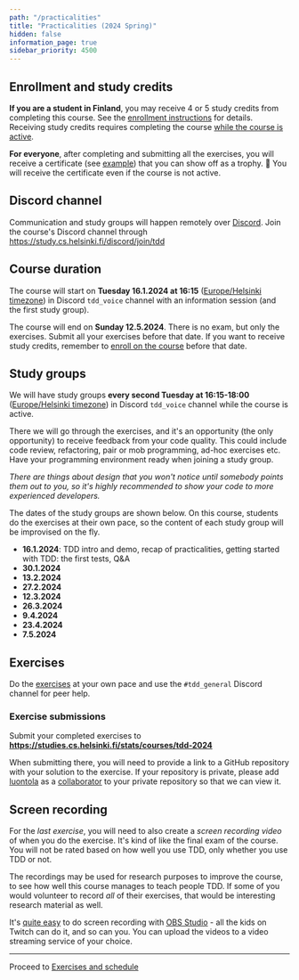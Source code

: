 ```yaml
---
path: "/practicalities"
title: "Practicalities (2024 Spring)"
hidden: false
information_page: true
sidebar_priority: 4500
---
```


## Enrollment and study credits

**If you are a student in Finland**, you may receive 4 or 5 study credits from completing this course. See the [enrollment instructions](/enrollment) for details. Receiving study credits requires completing the course [while the course is active](#course-duration).

**For everyone**, after completing and submitting all the exercises, you will receive a certificate (see [example](https://studies.cs.helsinki.fi/stats/api/certificate/tdd-2022/en/818b05333d6adad5d36bcf7a4e4f4fbf)) that you can show off as a trophy. 🏅 You will receive the certificate even if the course is not active.


## Discord channel

Communication and study groups will happen remotely over [Discord](https://discord.com/). Join the course's Discord channel through https://study.cs.helsinki.fi/discord/join/tdd


## Course duration

The course will start on **Tuesday 16.1.2024 at 16:15** ([Europe/Helsinki timezone](https://www.timeanddate.com/worldclock/finland/helsinki)) in Discord `tdd_voice` channel with an information session (and the first study group).

The course will end on **Sunday 12.5.2024**. There is no exam, but only the exercises. Submit all your exercises before that date. If you want to receive study credits, remember to [enroll on the course](/enrollment/#enroll-on-the-course) before that date.


## Study groups

We will have study groups **every second Tuesday at 16:15-18:00** ([Europe/Helsinki timezone](https://www.timeanddate.com/worldclock/finland/helsinki)) in Discord `tdd_voice` channel while the course is active.

There we will go through the exercises, and it's an opportunity (the only opportunity) to receive feedback from your code quality. This could include code review, refactoring, pair or mob programming, ad-hoc exercises etc. Have your programming environment ready when joining a study group.

*There are things about design that you won't notice until somebody points them out to you, so it's highly recommended to show your code to more experienced developers.*

The dates of the study groups are shown below. On this course, students do the exercises at their own pace, so the content of each study group will be improvised on the fly.

- **16.1.2024**: TDD intro and demo, recap of practicalities, getting started with TDD: the first tests, Q&A
- **30.1.2024**
- **13.2.2024**
- **27.2.2024**
- **12.3.2024**
- **26.3.2024**
- **9.4.2024**
- **23.4.2024**
- **7.5.2024**

<!--
[selective attention](https://www.youtube.com/watch?v=vJG698U2Mvo)
[](https://youtu.be/IGQmdoK_ZfY?t=4)
[sparrow decks](https://llewellynfalco.blogspot.com/p/sparrow-decks.html)
-->


## Exercises

Do the [exercises](/exercises) at your own pace and use the `#tdd_general` Discord channel for peer help.

### Exercise submissions

Submit your completed exercises to **<https://studies.cs.helsinki.fi/stats/courses/tdd-2024>**

When submitting there, you will need to provide a link to a GitHub repository with your solution to the exercise. If your repository is private, please add [luontola](https://github.com/luontola) as a [collaborator](https://docs.github.com/en/account-and-profile/setting-up-and-managing-your-github-user-account/managing-access-to-your-personal-repositories/inviting-collaborators-to-a-personal-repository) to your private repository so that we can view it.


## Screen recording

For the *last exercise*, you will need to also create a *screen recording video* of when you do the exercise. It's kind of like the final exam of the course. You will not be rated based on how well you use TDD, only whether you use TDD or not.

The recordings may be used for research purposes to improve the course, to see how well this course manages to teach people TDD. If some of you would volunteer to record *all* of their exercises, that would be interesting research material as well.

It's [quite easy](https://obsproject.com/kb/quick-start-guide) to do screen recording with [OBS Studio](https://obsproject.com/) - all the kids on Twitch can do it, and so can you. You can upload the videos to a video streaming service of your choice.

---

Proceed to [Exercises and schedule](/exercises)
